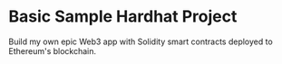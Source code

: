 # Basic Sample Hardhat Project
Build my own epic Web3 app with Solidity smart contracts deployed to Ethereum's blockchain.
